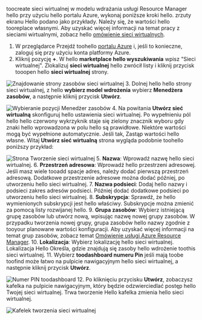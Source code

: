 toocreate sieci wirtualnej w modelu wdrażania usługi Resource Manager hello przy użyciu hello portalu Azure, wykonaj poniższe kroki hello. zrzuty ekranu Hello podano jako przykłady. Należy się, że wartości hello tooreplace własnymi. Aby uzyskać więcej informacji na temat pracy z sieciami wirtualnymi, zobacz hello [omówienie sieci wirtualnych](../articles/virtual-network/virtual-networks-overview.md).

1. W przeglądarce Przejdź toohello [portalu Azure](http://portal.azure.com) i, jeśli to konieczne, zaloguj się przy użyciu konta platformy Azure.
2. Kliknij pozycję **+**. W hello **marketplace hello wyszukiwania** wpisz "Sieci wirtualnej". Zlokalizuj **sieci wirtualnej** hello zwrócił listy i kliknij przycisk tooopen hello **sieci wirtualnej** strony.

  ![Znajdowanie strony zasobów sieci wirtualnej](./media/vpn-gateway-basic-vnet-rm-portal-include/newvnetportal700.png "Znajdowanie strony zasobów sieci wirtualnej")
3. Dolnej hello hello strony sieci wirtualnej, z hello **wybierz model wdrożenia** wybierz **Menedżera zasobów**, a następnie kliknij przycisk **Utwórz**.

  ![Wybieranie pozycji Menedżer zasobów](./media/vpn-gateway-basic-vnet-rm-portal-include/resourcemanager250.png "Wybieranie pozycji Menedżer zasobów")
4. Na powitania **Utwórz sieć wirtualną** skonfiguruj hello ustawienia sieci wirtualnej. Po wypełnieniu pól hello hello czerwony wykrzyknik staje się zielony znacznik wyboru gdy znaki hello wprowadzona w polu hello są prawidłowe. Niektóre wartości mogą być wypełnione automatycznie. Jeśli tak, Zastąp wartości hello własne. Witaj **Utwórz sieć wirtualną** strona wygląda podobnie toohello poniższy przykład:

  ![Strona Tworzenie sieci wirtualnej](./media/vpn-gateway-basic-vnet-rm-portal-include/createvnet300.png "Strona Tworzenie sieci wirtualnej")
5. **Nazwa**: Wprowadź nazwę hello sieci wirtualnej.
6. **Przestrzeń adresowa**: Wprowadź hello przestrzeni adresowej. Jeśli masz wiele tooadd spacje adres, należy dodać pierwszą przestrzeń adresową. Dodatkowe przestrzenie adresowe można dodać później, po utworzeniu hello sieci wirtualnej.
7. **Nazwa podsieci**: Dodaj hello nazwy i podsieci zakres adresów podsieci. Później dodać dodatkowe podsieci po utworzeniu hello sieci wirtualnej.
8. **Subskrypcja**: Sprawdź, że hello wymienionych subskrypcji jest hello właściwy. Subskrypcje można zmienić za pomocą listy rozwijanej hello.
9. **Grupa zasobów**: Wybierz istniejącą grupę zasobów lub utwórz nową, wpisując nazwę nowej grupy zasobów. W przypadku tworzenia nowej grupy, grupa zasobów hello nazwy zgodnie z tooyour planowane wartości konfiguracji. Aby uzyskać więcej informacji na temat grup zasobów, zobacz temat [Omówienie usługi Azure Resource Manager](../articles/azure-resource-manager/resource-group-overview.md#resource-groups).
10. **Lokalizacja**: Wybierz lokalizację hello sieci wirtualnej. Lokalizacja Hello Określa, gdzie znajdują się zasoby hello wdrożenie toothis sieci wirtualnej.
11. Wybierz **toodashboard numeru Pin** jeśli mają toobe toofind może łatwo na pulpicie nawigacyjnym hello sieci wirtualnej, a następnie kliknij przycisk **Utwórz**.

 ![Numer PIN toodashboard](./media/vpn-gateway-basic-vnet-rm-portal-include/pintodashboard150.png "toodashboard numeru pin")
12. Po kliknięciu przycisku **Utwórz**, zobaczysz kafelka na pulpicie nawigacyjnym, który będzie odzwierciedlać postęp hello Twojej sieci wirtualnej. Trwa tworzenie Hello kafelka zmienia hello sieci wirtualnej.

  ![Kafelek tworzenia sieci wirtualnej](./media/vpn-gateway-basic-vnet-rm-portal-include/deploying150.png "Kafelek tworzenia sieci wirtualnej")